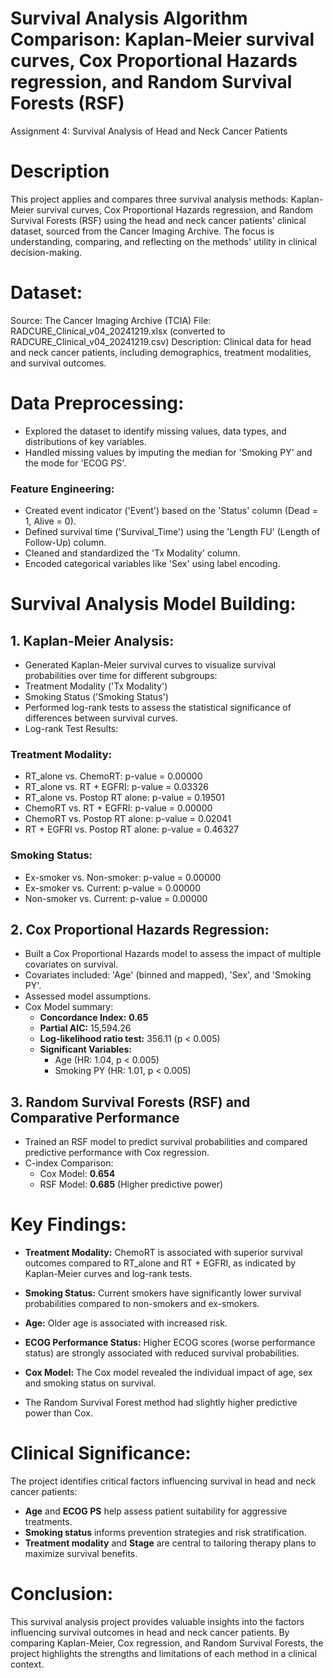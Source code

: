 # Survival Analysis Algorithm Comparison: Kaplan-Meier survival curves, Cox Proportional Hazards regression, and Random Survival Forests (RSF)
Assignment 4: Survival Analysis of Head and Neck Cancer Patients

# Description
This project applies and compares three survival analysis methods: Kaplan-Meier survival curves, Cox Proportional Hazards regression, and Random Survival Forests (RSF) using the head and neck cancer patients' clinical dataset, sourced from the Cancer Imaging Archive. The focus is understanding, comparing, and reflecting on the methods' utility in clinical decision-making.

# Dataset:
Source: The Cancer Imaging Archive (TCIA)
File: RADCURE_Clinical_v04_20241219.xlsx (converted to RADCURE_Clinical_v04_20241219.csv)
Description: Clinical data for head and neck cancer patients, including demographics, treatment modalities, and survival outcomes.

# Data Preprocessing:
- Explored the dataset to identify missing values, data types, and distributions of key variables.
- Handled missing values by imputing the median for 'Smoking PY' and the mode for 'ECOG PS'.
### Feature Engineering:
- Created event indicator ('Event') based on the 'Status' column (Dead = 1, Alive = 0).
- Defined survival time ('Survival_Time') using the 'Length FU' (Length of Follow-Up) column.
- Cleaned and standardized the 'Tx Modality' column.
- Encoded categorical variables like 'Sex' using label encoding.

# Survival Analysis Model Building: 
## 1. Kaplan-Meier Analysis:
- Generated Kaplan-Meier survival curves to visualize survival probabilities over time for different subgroups:
- Treatment Modality ('Tx Modality')
- Smoking Status ('Smoking Status')
- Performed log-rank tests to assess the statistical significance of differences between survival curves.
- Log-rank Test Results:

### Treatment Modality:
- RT_alone vs. ChemoRT: p-value = 0.00000
- RT_alone vs. RT + EGFRI: p-value = 0.03326
- RT_alone vs. Postop RT alone: p-value = 0.19501
- ChemoRT vs. RT + EGFRI: p-value = 0.00000
- ChemoRT vs. Postop RT alone: p-value = 0.02041
- RT + EGFRI vs. Postop RT alone: p-value = 0.46327

### Smoking Status:
- Ex-smoker vs. Non-smoker: p-value = 0.00000
- Ex-smoker vs. Current: p-value = 0.00000
- Non-smoker vs. Current: p-value = 0.00000

## 2. Cox Proportional Hazards Regression:
- Built a Cox Proportional Hazards model to assess the impact of multiple covariates on survival.
- Covariates included: 'Age' (binned and mapped), 'Sex', and 'Smoking PY'.
- Assessed model assumptions.
- Cox Model summary:
  - **Concordance Index:** **0.65**
  - **Partial AIC:** 15,594.26
  - **Log-likelihood ratio test:** 356.11 (p < 0.005)
  - **Significant Variables:**
    - Age (HR: 1.04, p < 0.005)
    - Smoking PY (HR: 1.01, p < 0.005)

## 3. Random Survival Forests (RSF) and Comparative Performance
- Trained an RSF model to predict survival probabilities and compared predictive performance with Cox regression.
- C-index Comparison:
  - Cox Model: **0.654**
  - RSF Model: **0.685** (Higher predictive power)

# Key Findings:
- **Treatment Modality:** ChemoRT is associated with superior survival outcomes compared to RT_alone and RT + EGFRI, as indicated by Kaplan-Meier curves and log-rank tests.
- **Smoking Status:** Current smokers have significantly lower survival probabilities compared to non-smokers and ex-smokers.
- **Age:** Older age is associated with increased risk.
- **ECOG Performance Status:** Higher ECOG scores (worse performance status) are strongly associated with reduced survival probabilities.

- **Cox Model:** The Cox model revealed the individual impact of age, sex and smoking status on survival.
- The Random Survival Forest method had slightly higher predictive power than Cox.

# Clinical Significance:
The project identifies critical factors influencing survival in head and neck cancer patients:
- **Age** and **ECOG PS** help assess patient suitability for aggressive treatments.
- **Smoking status** informs prevention strategies and risk stratification.
- **Treatment modality** and **Stage** are central to tailoring therapy plans to maximize survival benefits.

# Conclusion:
This survival analysis project provides valuable insights into the factors influencing survival outcomes in head and neck cancer patients. By comparing Kaplan-Meier, Cox regression, and Random Survival Forests, the project highlights the strengths and limitations of each method in a clinical context.
